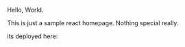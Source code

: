 Hello, World.

This is just a sample react homepage.
Nothing special really.

its deployed here: <link href="https://vyrtar.github.io/thepage/">
